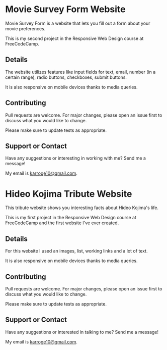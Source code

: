 # Movie Survey Form Website

Movie Survey Form is a website that lets you fill out a form about your movie preferences.

This is my second project in the Responsive Web Design course at FreeCodeCamp.

## Details

The website utilizes features like input fields for text, email, number (in a certain range), radio buttons, checkboxes, submit buttons.

It is also responsive on mobile devices thanks to media queries.

## Contributing
Pull requests are welcome. For major changes, please open an issue first to discuss what you would like to change.

Please make sure to update tests as appropriate.

## Support or Contact

Have any suggestions or interesting in working with me? Send me a message! 

My email is karroge10@gmail.com.

# Hideo Kojima Tribute Website

This tribute website shows you interesting facts about Hideo Kojima's life.

This is my first project in the Responsive Web Design course at FreeCodeCamp and the first website I've ever created.

## Details

For this website I used an images, list, working links and a lot of text.

It is also responsive on mobile devices thanks to media queries.

## Contributing
Pull requests are welcome. For major changes, please open an issue first to discuss what you would like to change.

Please make sure to update tests as appropriate.

## Support or Contact

Have any suggestions or interested in talking to me? Send me a message! 

My email is karroge10@gmail.com.
